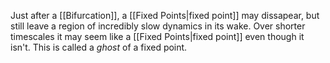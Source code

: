 Just after a [[Bifurcation]], a [[Fixed Points|fixed point]] may dissapear, but still leave a region of incredibly slow dynamics in its wake. Over shorter timescales it may seem like a [[Fixed Points|fixed point]] even though it isn't. This is called a *ghost* of a fixed point. 